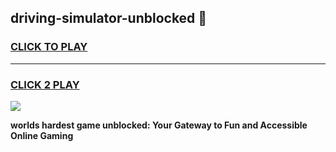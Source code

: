 
## driving-simulator-unblocked 👋
<h3>
<a href="https://premium.freeplayer.one?title=driving-simulator-unblocked&ref=14F">CLICK TO PLAY</a></h3>
<hr>

<h3>
<a href="https://premium.freeplayer.one?title=driving-simulator-unblocked&ref=14F">CLICK 2 PLAY</a>
  
</h3>

<a href="https://premium.freeplayer.one?title=driving-simulator-unblocked&ref=12F/"><img src="https://clearcache.store/games.png"></a>


**worlds hardest game unblocked: Your Gateway to Fun and Accessible Online Gaming**
